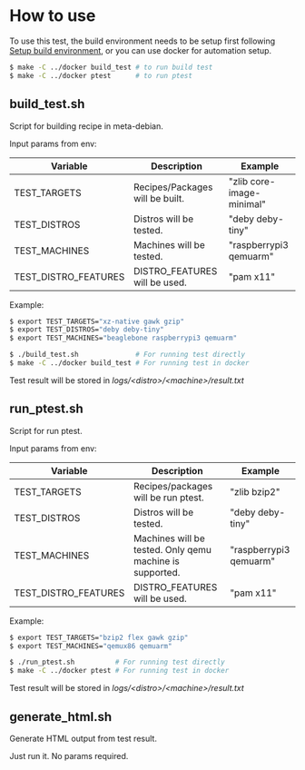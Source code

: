 # How to use

To use this test, the build environment needs to be setup first following [Setup build environment](../README.md#setup-build-environment),
or you can use docker for automation setup.
```sh
$ make -C ../docker build_test # to run build test
$ make -C ../docker ptest      # to run ptest
```

## build_test.sh
Script for building recipe in meta-debian.

Input params from env:

| Variable             | Description                     | Example                   |
| -------------------- | ------------------------------- | ------------------------- |
| TEST_TARGETS         | Recipes/Packages will be built. | "zlib core-image-minimal" |
| TEST_DISTROS         | Distros will be tested.         | "deby deby-tiny"          |
| TEST_MACHINES        | Machines will be tested.        | "raspberrypi3 qemuarm"    |
| TEST_DISTRO_FEATURES | DISTRO_FEATURES will be used.   | "pam x11"                 |

Example:
```sh
$ export TEST_TARGETS="xz-native gawk gzip"
$ export TEST_DISTROS="deby deby-tiny"
$ export TEST_MACHINES="beaglebone raspberrypi3 qemuarm"

$ ./build_test.sh              # For running test directly
$ make -C ../docker build_test # For running test in docker
```

Test result will be stored in _logs/\<distro>/\<machine>/result.txt_

## run_ptest.sh
Script for run ptest.

Input params from env:

| Variable             | Description                         | Example                   |
| -------------------- | ----------------------------------- | ------------------------- |
| TEST_TARGETS         | Recipes/packages will be run ptest. | "zlib bzip2"              |
| TEST_DISTROS         | Distros will be tested.             | "deby deby-tiny"          |
| TEST_MACHINES | Machines will be tested. Only qemu machine is supported. | "raspberrypi3 qemuarm" |
| TEST_DISTRO_FEATURES | DISTRO_FEATURES will be used.       | "pam x11"                 |

Example:
```sh
$ export TEST_TARGETS="bzip2 flex gawk gzip"
$ export TEST_MACHINES="qemux86 qemuarm"

$ ./run_ptest.sh          # For running test directly
$ make -C ../docker ptest # For running test in docker
```

Test result will be stored in _logs/\<distro>/\<machine>/result.txt_

## generate_html.sh
Generate HTML output from test result.

Just run it. No params required.